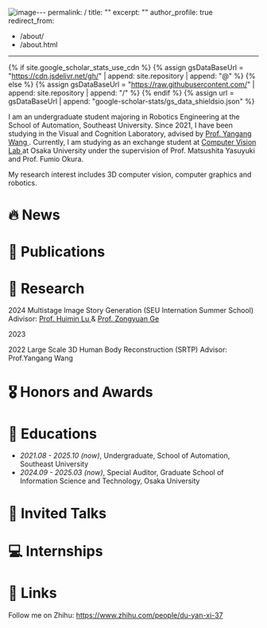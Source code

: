 ![image](https://github.com/user-attachments/assets/6ce6f56f-eb94-4163-b3c2-42123953e158)---
permalink: /
title: ""
excerpt: ""
author_profile: true
redirect_from: 
  - /about/
  - /about.html
---

{% if site.google_scholar_stats_use_cdn %}
{% assign gsDataBaseUrl = "https://cdn.jsdelivr.net/gh/" | append: site.repository | append: "@" %}
{% else %}
{% assign gsDataBaseUrl = "https://raw.githubusercontent.com/" | append: site.repository | append: "/" %}
{% endif %}
{% assign url = gsDataBaseUrl | append: "google-scholar-stats/gs_data_shieldsio.json" %}

<span class='anchor' id='about-me'></span>

I am an undergraduate student majoring in Robotics Engineering at the School of Automation, Southeast University. Since 2021, I have been studying in the Visual and Cognition Laboratory, advised by <a href='https://www.yangangwang.com'> Prof. Yangang Wang </a> . Currently, I am studying as an exchange student at <a href='http://cvl.ist.osaka-u.ac.jp/en/'> Computer Vision Lab </a> at Osaka University under the supervision of Prof. Matsushita Yasuyuki and Prof. Fumio Okura.

My research interest includes 3D computer vision, computer graphics and robotics. 

# 🔥 News

# 📝 Publications 

# 🤔 Research
2024
Multistage Image Story Generation (SEU Internation Summer School)
Adivisor:  <a href='https://hyokadb02.jimu.kyutech.ac.jp/html/100000960_en.html'>Prof. Huimin Lu </a> & <a href='https://zongyuange.github.io'>Prof. Zongyuan Ge</a>

2023

2022
Large Scale 3D Human Body Reconstruction (SRTP)
Advisor: Prof.Yangang Wang

# 🎖 Honors and Awards

# 📖 Educations
- *2021.08 - 2025.10 (now)*, Undergraduate, School of Automation, Southeast University 
- *2024.09 - 2025.03 (now)*, Special Auditor, Graduate School of Information Science and Technology, Osaka University

# 💬 Invited Talks

# 💻 Internships
# 🤗 Links
Follow me on Zhihu: https://www.zhihu.com/people/du-yan-xi-37
